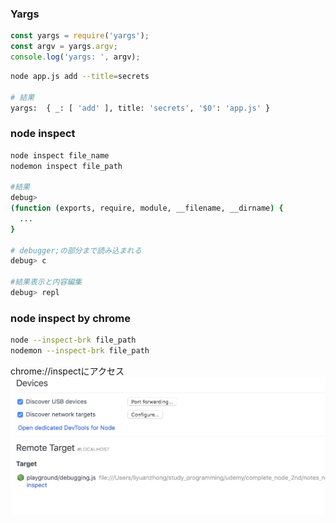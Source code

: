 ### Yargs
```javascript
const yargs = require('yargs');
const argv = yargs.argv;
console.log('yargs: ', argv);
```

```bash
node app.js add --title=secrets

# 結果
yargs:  { _: [ 'add' ], title: 'secrets', '$0': 'app.js' }
```

### node inspect
```bash
node inspect file_name
nodemon inspect file_path

#結果
debug>
(function (exports, require, module, __filename, __dirname) {
  ...
}

# debugger;の部分まで読み込まれる
debug> c

#結果表示と内容編集
debug> repl
```

### node inspect by chrome
```bash
node --inspect-brk file_path
nodemon --inspect-brk file_path
```
chrome://inspectにアクセス
![chrome_inspect](chrome_inspect.png)

